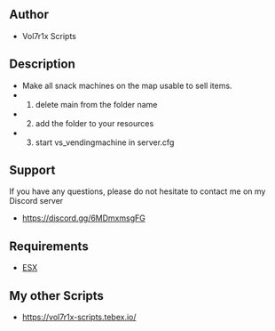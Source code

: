 ## Author
* Vol7r1x Scripts

## Description
* Make all snack machines on the map usable to sell items.
* 1. delete main from the folder name
* 2. add the folder to your resources
* 3. start vs_vendingmachine in server.cfg

 ## Support
 If you have any questions, please do not hesitate to contact me on my Discord server
 * https://discord.gg/6MDmxmsgFG

## Requirements
* [ESX](https://github.com/esx-framework/esx_core)


## My other Scripts
* https://vol7r1x-scripts.tebex.io/
